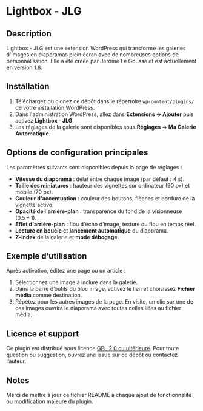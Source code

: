 # Lightbox - JLG

## Description
Lightbox - JLG est une extension WordPress qui transforme les galeries d'images en diaporamas plein écran avec de nombreuses options de personnalisation. Elle a été créée par Jérôme Le Gousse et est actuellement en version 1.8.

## Installation
1. Téléchargez ou clonez ce dépôt dans le répertoire `wp-content/plugins/` de votre installation WordPress.
2. Dans l'administration WordPress, allez dans **Extensions → Ajouter** puis activez **Lightbox - JLG**.
3. Les réglages de la galerie sont disponibles sous **Réglages → Ma Galerie Automatique**.

## Options de configuration principales
Les paramètres suivants sont disponibles depuis la page de réglages :

- **Vitesse du diaporama** : délai entre chaque image (par défaut : 4 s).
- **Taille des miniatures** : hauteur des vignettes sur ordinateur (90 px) et mobile (70 px).
- **Couleur d'accentuation** : couleur des boutons, flèches et bordure de la vignette active.
- **Opacité de l'arrière‑plan** : transparence du fond de la visionneuse (0.5 – 1).
- **Effet d'arrière-plan** : flou d'écho d'image, texture ou flou en temps réel.
- **Lecture en boucle** et **lancement automatique** du diaporama.
- **Z‑index** de la galerie et **mode débogage**.

## Exemple d’utilisation
Après activation, éditez une page ou un article :
1. Sélectionnez une image à inclure dans la galerie.
2. Dans la barre d’outils du bloc image, activez le lien et choisissez **Fichier média** comme destination.
3. Répétez pour les autres images de la page. En visite, un clic sur une de ces images ouvrira le diaporama avec toutes celles liées au fichier média.

## Licence et support
Ce plugin est distribué sous licence [GPL 2.0 ou ultérieure](https://www.gnu.org/licenses/gpl-2.0.html).
Pour toute question ou suggestion, ouvrez une issue sur ce dépôt ou contactez l’auteur.

## Notes
Merci de mettre à jour ce fichier README à chaque ajout de fonctionnalité ou modification majeure du plugin.
